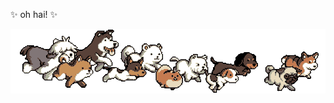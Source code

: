 ✨ oh hai! ✨

![](https://github.com/traumverloren/traumverloren/blob/main/dogs-running.gif?raw=true)
